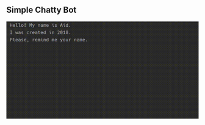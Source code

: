 ## Simple Chatty Bot
![video](https://github.com/uvaysjon/Simple_Chatty_Bot/blob/master/demonstration.gif)
